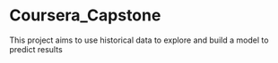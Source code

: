 # Coursera_Capstone
This project aims to use historical data to explore and build a model to predict results
